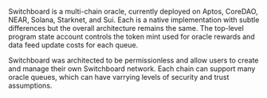 Switchboard is a multi-chain oracle, currently deployed on Aptos, CoreDAO, NEAR,
Solana, Starknet, and Sui. Each is a native implementation with subtle
differences but the overall architecture remains the same. The top-level program
state account controls the token mint used for oracle rewards and data feed
update costs for each queue.

Switchboard was architected to be permissionless and allow users to create and
manage their own Switchboard network. Each chain can support many oracle queues,
which can have varrying levels of security and trust assumptions.
